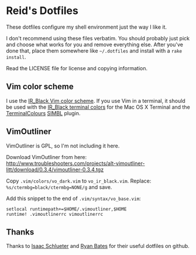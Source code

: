 Reid's Dotfiles
===============

These dotfiles configure my shell environment just the way I like it. 

I don't recommend using these files verbatim. You should probably just pick and choose what works for you and remove everything else. After you've done that, place them somewhere like `~/.dotfiles` and install with a `rake install`.

Read the LICENSE file for license and copying information.

Vim color scheme
----------------

I use the [IR\_Black Vim color scheme][ir_black-vim]. If you use Vim in a terminal, it should be used with the [IR\_Black terminal colors][ir_black-term] for the Mac OS X Terminal and the [TerminalColours][] [SIMBL][] plugin.

VimOutliner
-----------

VimOutliner is GPL, so I'm not including it here.

Download VimOutliner from here: <http://www.troubleshooters.com/projects/alt-vimoutliner-litt/download/0.3.4/vimoutliner-0.3.4.tgz>

Copy `.vim/colors/vo_dark.vim` to `vo_ir_black.vim`. Replace: `%s/ctermbg=black/ctermbg=NONE/g` and save.

Add this snippet to the end of `.vim/syntax/vo_base.vim`:

    setlocal runtimepath+=$HOME/.vimoutliner,$HOME
    runtime! .vimoutlinerrc vimoutlinerrc

Thanks
------

Thanks to [Isaac Schlueter][isaacs] and [Ryan Bates][ryanb] for their useful dotfiles on github.

  [ir_black-vim]: http://blog.infinitered.com/entries/show/8
  [ir_black-term]: http://blog.infinitered.com/entries/show/6
  [TerminalColours]: http://github.com/ciaran/terminalcolours
  [SIMBL]: http://www.culater.net/software/SIMBL/SIMBL.php
  [isaacs]: http://github.com/isaacs/dotfiles "isaacs' dotfiles"
  [ryanb]: http://github.com/ryanb/dotfiles "ryanb's dotfiles"
